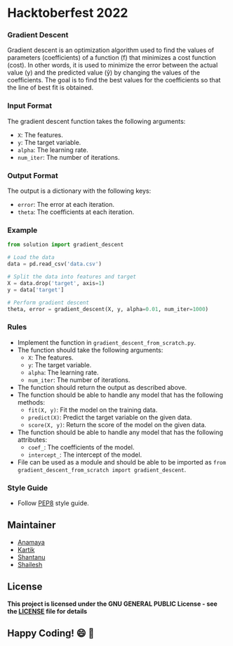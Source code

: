 # Hacktoberfest 2022 

### Gradient Descent
Gradient descent is an optimization algorithm used to find the values of parameters (coefficients) of a function (f) that minimizes a cost function (cost). In other words, it is used to minimize the error between the actual value (y) and the predicted value (ŷ) by changing the values of the coefficients. The goal is to find the best values for the coefficients so that the line of best fit is obtained.

### Input Format
The gradient descent function takes the following arguments:
- `X`: The features.
- `y`: The target variable.
- `alpha`: The learning rate.
- `num_iter`: The number of iterations.

### Output Format
The output is a dictionary with the following keys:
- `error`: The error at each iteration.
- `theta`: The coefficients at each iteration.

### Example
```python
from solution import gradient_descent

# Load the data
data = pd.read_csv('data.csv')

# Split the data into features and target
X = data.drop('target', axis=1)
y = data['target']

# Perform gradient descent
theta, error = gradient_descent(X, y, alpha=0.01, num_iter=1000)
```

### Rules
- Implement the function in `gradient_descent_from_scratch.py`.
- The function should take the following arguments:
    - `X`: The features.
    - `y`: The target variable.
    - `alpha`: The learning rate.
    - `num_iter`: The number of iterations.
- The function should return the output as described above.
- The function should be able to handle any model that has the following methods:
    - `fit(X, y)`: Fit the model on the training data.
    - `predict(X)`: Predict the target variable on the given data.
    - `score(X, y)`: Return the score of the model on the given data.
- The function should be able to handle any model that has the following attributes:
    - `coef_`: The coefficients of the model.
    - `intercept_`: The intercept of the model.
- File can be used as a module and should be able to be imported as `from gradient_descent_from_scratch import gradient_descent`.

### Style Guide
- Follow [PEP8](https://www.python.org/dev/peps/pep-0008/) style guide.

## Maintainer
- [Anamaya](https://www.linkedin.com/in/anamaya1729/)
- [Kartik](https://github.com/kartik007007)
- [Shantanu](https://github.com/neutralWire)
- [Shailesh](https://github.com/ShaileshKumar007)

## License
**This project is licensed under the GNU GENERAL PUBLIC License - see the [LICENSE](../../LICENSE) file for details**

## Happy Coding! :smile: :tada: